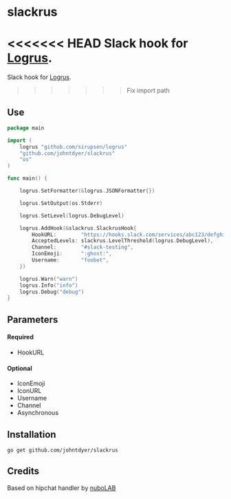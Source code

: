 slackrus
========

<<<<<<< HEAD
Slack hook for [Logrus](https://github.com/Sirupsen/logrus).
=======
Slack hook for [Logrus](https://github.com/sirupsen/logrus). 
>>>>>>> Fix import path

## Use

```go
package main

import (
	logrus "github.com/sirupsen/logrus"
	"github.com/johntdyer/slackrus"
	"os"
)

func main() {

	logrus.SetFormatter(&logrus.JSONFormatter{})

	logrus.SetOutput(os.Stderr)

	logrus.SetLevel(logrus.DebugLevel)

	logrus.AddHook(&slackrus.SlackrusHook{
		HookURL:        "https://hooks.slack.com/services/abc123/defghijklmnopqrstuvwxyz",
		AcceptedLevels: slackrus.LevelThreshold(logrus.DebugLevel),
		Channel:        "#slack-testing",
		IconEmoji:      ":ghost:",
		Username:       "foobot",
	})

	logrus.Warn("warn")
	logrus.Info("info")
	logrus.Debug("debug")
}

```

## Parameters

#### Required
  * HookURL

#### Optional
  * IconEmoji
  * IconURL
  * Username
  * Channel
  * Asynchronous

## Installation

    go get github.com/johntdyer/slackrus

## Credits

Based on hipchat handler by [nuboLAB](https://github.com/nubo/hiprus)
